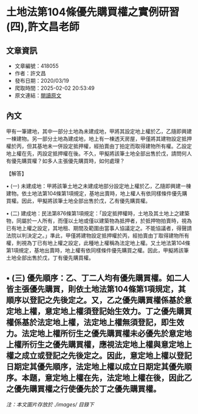 # 土地法第104條優先購買權之實例研習(四),許文昌老師

## 文章資訊
- 文章編號：418055
- 作者：許文昌
- 發布日期：2020/03/19
- 爬取時間：2025-02-02 20:53:49
- 原文連結：[閱讀原文](https://real-estate.get.com.tw/Columns/detail.aspx?no=418055)

## 內文
甲有一筆建地，其中一部分土地為未建成地，甲將其設定地上權於乙，乙隨即興建一棟建物。另一部分土地為建成地，地上有一棟透天房屋，甲僅將其建物設定抵押權於丙，但其基地未一併設定抵押權，經拍賣由丁拍定而取得建物所有權。乙設定地上權在先，丙設定抵押權在後。不久，甲擬將該筆土地全部出售於戊，請問何人有優先購買權？如多人主張優先購買時，如何處理？

【解答】

• (一) 未建成地：甲將該筆土地之未建成地部分設定地上權於乙，乙隨即興建一棟建物。依土地法第104條第1項規定，基地出賣時，地上權人有依同樣條件優先購買權。因此，甲擬將該筆土地全部出售於戊，乙有優先購買權。

• (二) 建成地：民法第876條第1項規定：「設定抵押權時，土地及其土地上之建築物，同屬於一人所有，而僅以土地或僅以建築物為抵押者，於抵押物拍賣時，視為已有地上權之設定，其地租、期間及範圍由當事人協議定之。不能協議者，得聲請法院以判決定之。」準此，甲僅將建物設定抵押權於丙，經拍賣由丁取得建物所有權，則視為丁已有地上權之設定，此種地上權稱為法定地上權。又土地法第104條第1項規定，基地出賣時，地上權有依同樣條件優先購買之權。因此，甲擬將該筆土地全部出售於戊，丁有優先購買權。

• (三) 優先順序：乙、丁二人均有優先購買權。如二人皆主張優先購買，則依土地法第104條第1項規定，其順序以登記之先後定之。又，乙之優先購買權係基於意定地上權，意定地上權須登記始生效力。丁之優先購買權係基於法定地上權，法定地上權無須登記，即生效力。法定地上權所衍生之優先購買權未必優先於意定地上權所衍生之優先購買權，應視法定地上權與意定地上權之成立或登記之先後定之。因此，意定地上權以登記日期定其優先順序，法定地上權以成立日期定其優先順序。本題，意定地上權在先，法定地上權在後，因此乙之優先購買權之行使優先於丁之優先購買權。
---
*注：本文圖片存放於 ./images/ 目錄下*

